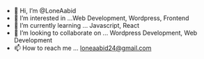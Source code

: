 - 👋 Hi, I’m @LoneAabid
- 👀 I’m interested in ...Web Development, Wordpress, Frontend
- 🌱 I’m currently learning ... Javascript, React
- 💞️ I’m looking to collaborate on ... Wordpress Development, Web Development
- 📫 How to reach me ... loneaabid24@gmail.com

<!---
LonzAabid/LonzAabid is a ✨ special ✨ repository because its `README.md` (this file) appears on your GitHub profile.
You can click the Preview link to take a look at your changes.
--->
